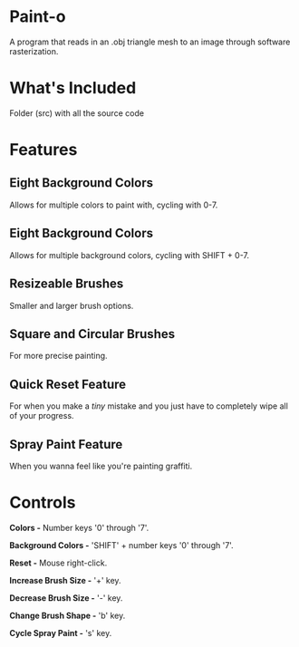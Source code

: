 # Paint-o
A program that reads in an .obj triangle mesh to an image through software rasterization.

# What's Included
Folder (src) with all the source code

# Features
## Eight Background Colors
Allows for multiple colors to paint with, cycling with 0-7.
## Eight Background Colors
Allows for multiple background colors, cycling with SHIFT + 0-7.
## Resizeable Brushes
Smaller and larger brush options.
## Square and Circular Brushes
For more precise painting.
## Quick Reset Feature
For when you make a _tiny_ mistake and you just have to completely wipe all of your progress.
## Spray Paint Feature
When you wanna feel like you're painting graffiti.

# Controls
**Colors -** Number keys '0' through '7'.

**Background Colors -** 'SHIFT' + number keys '0' through '7'.

**Reset -** Mouse right-click.

**Increase Brush Size -** '+' key.

**Decrease Brush Size -** '-' key.

**Change Brush Shape -** 'b' key.

**Cycle Spray Paint -** 's' key.
